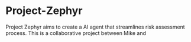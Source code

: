 # Project-Zephyr
Project Zephyr aims to create a AI agent that streamlines risk assessment process.  This is a collaborative project between Mike and 
